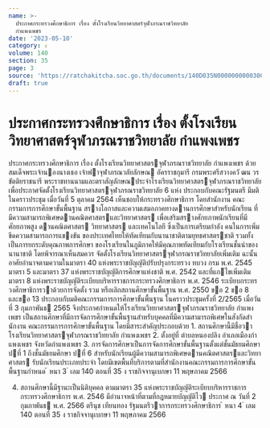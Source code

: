 ```yaml
---
name: >-
  ประกาศกระทรวงศึกษาธิการ เรื่อง ตั้งโรงเรียนวิทยาศาสตร์จุฬาภรณราชวิทยาลัย
  กำแพงเพชร
date: '2023-05-10'
category: ง
volume: 140
section: 35
page: 3
source: 'https://ratchakitcha.soc.go.th/documents/140D035N0000000000300.pdf'
draft: true
---
```


# ประกาศกระทรวงศึกษาธิการ เรื่อง ตั้งโรงเรียนวิทยาศาสตร์จุฬาภรณราชวิทยาลัย กำแพงเพชร

ประกาศกระทรวงศึกษาธิการ เรื่อง ตั้งโรงเรียนวิทยาศาสตรจุฬาภรณราชวิทยาลัย กําแพงเพชร ด้วย สมเด็จพระเจ้านองนางเธอ เจ้าฟาจุฬาภรณวลัยลักษณ อัครราชกุมารี กรมพระศรีสวางควั ฒน วรขัตติยราชนารี พระราชทานนามและตราสัญลักษณประจําโรงเรียนวิทยาศาสตรจุฬาภรณราชวิทยาลัย เพื่อประกาศจัดตั้งโรงเรียนวิทยาศาสตรจุฬาภรณราชวิทยาลัย 6 แห่ง ประกอบกับคณะรัฐมนตรี มีมติในคราวประชุม เมื่อวันที่ 5 ตุลาคม 2564 เห็นชอบให้กระทรวงศึกษาธิการ โดยสํานักงาน คณะกรรมการการศึกษาขั้นพื้นฐาน สรางโอกาสและความเสมอภาคทางดานการศึกษาสําหรับนักเรียน ที่มีความสามารถพิเศษดานคณิตศาสตรและวิทยาศาสตร เพื่อเสริมสรางศักยภาพนักเรียนที่มีศักยภาพสูง ดานคณิตศาสตร วิทยาศาสตร และเทคโนโลยี ซึ่งเป็นการเตรียมกําลัง คนในการเพิ่มขีดความสามารถการแขงขัน ของประเทศไทยให้ทัดเทียมกับนานาชาติตามยุทธศาสตรชาติ รวมทั้งเป็นการยกระดับคุณภาพการศึกษา ของโรงเรียนในภูมิภาคให้มีคุณภาพทัดเทียมกับโรงเรียนชั้นนําของนานาชาติ โดยพิจารณาเห็นสมควร จัดตั้งโรงเรียนวิทยาศาสตรจุฬาภรณราชวิทยาลัยเพิ่มเติม ฉะนั้น อาศัยอํานาจตามความในมาตรา 40 แห่งพระราชบัญญัติปรับปรุงกระทรวง ทบวง กรม พ.ศ. 2545 มาตรา 5 และมาตรา 37 แห่งพระราชบัญญัติการศึกษาแห่งชาติ พ.ศ. 2542 และที่แกไขเพิ่มเติม มาตรา 8 แห่งพระราชบัญญัติระเบียบบริหารราชการกระทรวงศึกษาธิการ พ.ศ. 2546 ระเบียบกระทรวงศึกษาธิการวาด้วยการจัดตั้ง รวม หรือเลิกสถานศึกษาขั้นพื้นฐาน พ.ศ. 2550 ขอ 2 ขอ 8 และขอ 13 ประกอบกับมติคณะกรรมการการศึกษาขั้นพื้นฐาน ในคราวประชุมครั้งที่ 2/2565 เมื่อวันที่ 3 กุมภาพันธ 2565 จึงประกาศกําหนดให้โรงเรียนวิทยาศาสตรจุฬาภรณราชวิทยาลัย กําแพงเพชร เป็นสถานศึกษาที่มีการจัดการศึกษาขั้นพื้นฐานสําหรับบุคคลที่มีความสามารถพิเศษในสังกัดสํานักงาน คณะกรรมการการศึกษาขั้นพื้นฐาน โดยมีสาระสําคัญประกอบด้วย 1. สถานศึกษานี้มีชื่อวา โรงเรียนวิทยาศาสตรจุฬาภรณราชวิทยาลัย กําแพงเพชร 2. ตั้งอยู่ที่ ตําบลหนองปลิง อําเภอเมืองกําแพงเพชร จังหวัดกําแพงเพชร 3. การจัดการศึกษาเป็นการจัดการศึกษาขั้นพื้นฐานตั้งแต่ชั้นมัธยมศึกษาปที่ 1 ถึงชั้นมัธยมศึกษา ปที่ 6 สําหรับนักเรียนผู้มีความสามารถพิเศษดานคณิตศาสตรและวิทยาศาสตร รับนักเรียนประเภทประจํา โดยมีเขตพื้นที่บริการตามที่สํานักงานคณะกรรมการการศึกษาขั้นพื้นฐานกําหนด ้ หนา 3 ่ เลม 140 ตอนที่ 35 ง ราชกิจจานุเบกษา 11 พฤษภาคม 2566

4. สถานศึกษานี้มีฐานะเป็นนิติบุคคล ตามมาตรา 35 แห่งพระราชบัญญัติระเบียบบริหารราชการ กระทรวงศึกษาธิการ พ.ศ. 2546 มีอํานาจหน้าที่ตามที่กฎหมายบัญญัติไว ประกาศ ณ วันที่ 2 กุมภาพันธ พ.ศ. 2566 ตรีนุช เทียนทอง รัฐมนตรีวาการกระทรวงศึกษาธิการ ้ หนา 4 ่ เลม 140 ตอนที่ 35 ง ราชกิจจานุเบกษา 11 พฤษภาคม 2566
